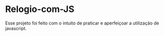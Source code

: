 # Relogio-com-JS

Esse projeto foi feito com o intuito de praticar e aperfeiçoar a utilização de javascript.
